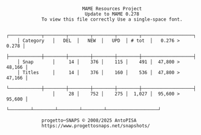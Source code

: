                                 MAME Resources Project
                                 Update to MAME 0.278
                 To view this file correctly Use a single-space font.

        ┌────────────┬────────┬────────┬────────┬────────┬───────────────────┐
        │ Category   │   DEL  │   NEW  │   UPD  │ # tot  │   0.276 >   0.278 │
        ├────────────┼────────┼────────┼────────┼────────┼───────────────────┤
        │ Snap       │     14 │    376 │    115 │    491 │  47,800 >  48,166 │
        │ Titles     │     14 │    376 │    160 │    536 │  47,800 >  47,166 │
        └────────────┼────────┼────────┼────────┼────────┼───────────────────┤
                     │     28 │    752 │    275 │  1,027 │  95,600 >  95,600 │
                     └────────┴────────┴────────┴────────┴───────────────────┘

	             progetto─SNAPS © 2008/2025 AntoPISA
	             https://www.progettosnaps.net/snapshots/

